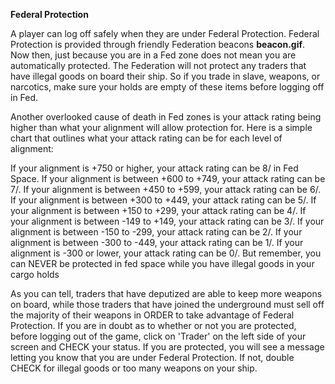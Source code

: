 <!-- TITLE: Federal Protection -->
<!-- SUBTITLE: A quick summary of Federal Protection -->

**Federal Protection**

A player can log off safely when they are under Federal Protection. Federal Protection is provided through friendly Federation beacons **beacon.gif**. Now then, just because you are in a Fed zone does not mean you are automatically protected. The Federation will not protect any traders that have illegal goods on board their ship. So if you trade in slave, weapons, or narcotics, make sure your holds are empty of these items before logging off in Fed.

Another overlooked cause of death in Fed zones is your attack rating being higher than what your alignment will allow protection for. Here is a simple chart that outlines what your attack rating can be for each level of alignment:

If your alignment is +750 or higher, your attack rating can be 8/ in Fed Space. If your alignment is between +600 to +749, your attack rating can be 7/. If your alignment is between +450 to +599, your attack rating can be 6/. If your alignment is between +300 to +449, your attack rating can be 5/. If your alignment is between +150 to +299, your attack rating can be 4/. If your alignment is between -149 to +149, your attack rating can be 3/. If your alignment is between -150 to -299, your attack rating can be 2/. If your alignment is between -300 to -449, your attack rating can be 1/. If your alignment is -300 or lower, your attack rating can be 0/. But remember, you can NEVER be protected in fed space while you have illegal goods in your cargo holds

As you can tell, traders that have deputized are able to keep more weapons on board, while those traders that have joined the underground must sell off the majority of their weapons in ORDER to take advantage of Federal Protection. If you are in doubt as to whether or not you are protected, before logging out of the game, click on 'Trader' on the left side of your screen and CHECK your status. If you are protected, you will see a message letting you know that you are under Federal Protection. If not, double CHECK for illegal goods or too many weapons on your ship.